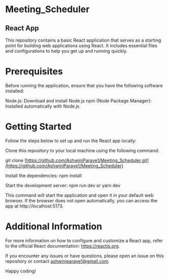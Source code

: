 # Meeting_Scheduler
## React App
This repository contains a basic React application that serves as a starting point for building web applications using React. It includes essential files and configurations to help you get up and running quickly.

# Prerequisites
Before running the application, ensure that you have the following software installed:

Node.js: Download and install Node.js
npm (Node Package Manager): Installed automatically with Node.js

# Getting Started
Follow the steps below to set up and run the React app locally:

Clone this repository to your local machine using the following command:


git clone [https://github.com/AshwiniParaye1/Meeting_Scheduler.git](https://github.com/AshwiniParaye1/Meeting_Scheduler)



Install the dependencies:
npm install

Start the development server:
npm run dev or yarn dev

This command will start the application and open it in your default web browser. 
If the browser does not open automatically, you can access the app at http://localhost:5173.

# Additional Information
For more information on how to configure and customize a React app, refer to the official React documentation: https://reactjs.org.

If you encounter any issues or have questions, please open an issue on this repository or contact ashwiniparaye1@gmail.com.

Happy coding!
